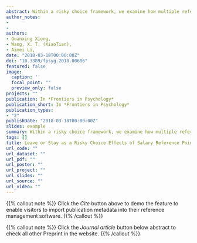 ```yaml
---
abstract: Within a risky choice framework, we examine how multiple reference points and anchors regulate pay perception and turnover intentions in real organizational contexts with actual employees. We hypothesize that the salary range is psychologically demarcated by three reference points into four regions, the minimum requirement (MR), the status quo (SQ), and the goal (G). Three studies were conducted Study 1 analyzed the relationship between turnover intention and the subjective likelihood of falling into each of four expected salary regions; Study 2 tested the mediating effect of pay satisfaction on salary reference point-dependent turnover intention; and Study 3 explored the anchoring effect of estimated peer salaries. The results show that turnover intention was higher in the region below MR or between SQ and G but lower in the region above G or between MR and SQ. That is, turnover intention can be high even in situations of salary raise, if the raise is below a salary goal (i.e., leaving for a lack of opportunity) and low even in situations of salary loss, if the expected salary is still above the MR (i.e., staying for security). In addition, turnover intention was regulated by pay satisfaction and peer salaries. In conclusion, turnover intention can be viewed as a risky choice adapted to salary reference points.
author_notes:
- 
- 
authors:
- Guanxing Xiong,
- Wang, X. T. (XiaoTian),
- Aimei Li,
date: "2018-03-18T00:00:00Z"
doi: "10.3389/fpsyg.2018.00686"
featured: false
image:
  caption: ''
  focal_point: ""
  preview_only: false
projects: ""
publication: In *Frontiers in Psychology*
publication_short: In *Frontiers in Psychology*
publication_types: 
- "2"
publishDate: "2018-03-18T00:00:00Z"
slides: example
summary: Within a risky choice framework, we examine how multiple reference points and anchors regulate pay perception and turnover intentions in real organizational contexts with actual employees.
tags: []
title: Leave or Stay as a Risky Choice Effects of Salary Reference Points and Anchors on Turnover Intention
url_code: ""
url_dataset: ""
url_pdf: ""
url_poster: ""
url_project: ""
url_slides: ""
url_source: ""
url_video: ""
---
```


{{% callout note %}}
Click the _Cite_ button above to demo the feature to enable visitors to import publication metadata into their reference management software.
{{% /callout %}}

{{% callout note %}}
Click the _Journal article_ button below abstract to check all other Preprint in the website.
{{% /callout %}}
